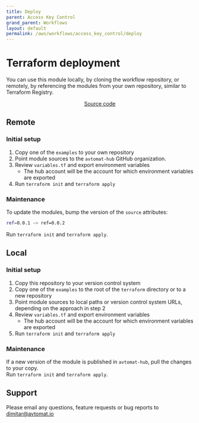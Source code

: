 ```yaml
---
title: Deploy
parent: Access Key Control
grand_parent: Workflows
layout: default
permalink: /aws/workflows/access_key_control/deploy
---
```


# Terraform deployment
You can use this module locally, by cloning the workflow repository, or remotely, by referencing the modules from your own repository, similar to Terraform Registry.

<p align="center">
   <a href="https://github.com/avtomat-hub/aws-workflow-access-key-control/tree/main/terraform">Source code</a>
</p>

## Remote

### Initial setup

1. Copy one of the `examples` to your own repository
2. Point module sources to the `avtomat-hub` GitHub organization.
3. Review `variables.tf` and export environment variables
   - The hub account will be the account for which environment variables are exported
4. Run `terraform init` and `terraform apply`

### Maintenance
To update the modules, bump the version of the `source` attributes:
```bash
ref=0.0.1 -> ref=0.0.2
```
Run `terraform init` and `terraform apply`.


## Local

### Initial setup

1. Copy this repository to your version control system
2. Copy one of the `examples` to the root of the `terraform` directory or to a new repository
3. Point module sources to local paths or version control system URLs, depending on the approach in step 2
4. Review `variables.tf` and export environment variables
   - The hub account will be the account for which environment variables are exported
5. Run `terraform init` and `terraform apply`

### Maintenance
If a new version of the module is published in `avtomat-hub`, pull the changes to your copy.<br/>
Run `terraform init` and `terraform apply`.

## Support
Please email any questions, feature requests or bug reports to [dimitar@avtomat.io](mailto:dimitar@avtomat.io)